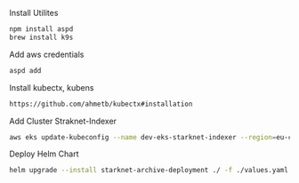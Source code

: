 Install Utilites
```bash
npm install aspd
brew install k9s
```
Add aws credentials
```bash
aspd add
```
Install kubectx, kubens
```bash
https://github.com/ahmetb/kubectx#installation
```

Add Cluster Straknet-Indexer
```bash
aws eks update-kubeconfig --name dev-eks-starknet-indexer --region=eu-central-1 --alias starknet-dev --profile starknet-dev
```

Deploy Helm Chart 
```bash
helm upgrade --install starknet-archive-deployment ./ -f ./values.yaml --create-namespace dev-1
```